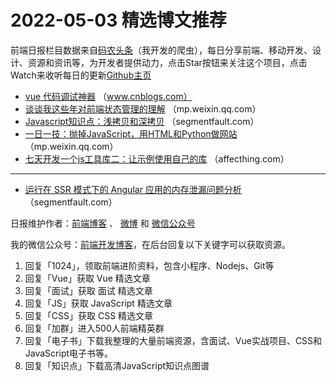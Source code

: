 # 2022-05-03 精选博文推荐

前端日报栏目数据来自[码农头条](http://hao.caibaojian.com.cn/)（我开发的爬虫），每日分享前端、移动开发、设计、资源和资讯等，为开发者提供动力，点击Star按钮来关注这个项目，点击Watch来收听每日的更新[Github主页](https://github.com/kujian/frontendDaily)
* [vue 代码调试神器](https://www.cnblogs.com/yilimaizi/p/16215557.html) （www.cnblogs.com）
* [谈谈我这些年对前端状态管理的理解](https://mp.weixin.qq.com/s?__biz=Mzg3OTYzMDkzMg==&mid=2247490135&idx=1&sn=01db9d137b8589d1f411545e567163b2) （mp.weixin.qq.com）
* [Javascript知识点：浅拷贝和深拷贝](https://segmentfault.com/a/1190000041778413) （segmentfault.com）
* [一日一技：抛掉JavaScript，用HTML和Python做网站](https://mp.weixin.qq.com/s?__biz=MzI2MzEwNTY3OQ==&mid=2648986512&idx=1&sn=5a508e79efbaf09d3927259e451f2c83) （mp.weixin.qq.com）
* [七天开发一个js工具库二：让示例使用自己的库](https://affecthing.com/20220502/doraemon_2/) （affecthing.com）

***
* [运行在 SSR 模式下的 Angular 应用的内存泄漏问题分析](https://segmentfault.com/a/1190000041779343) （segmentfault.com）

日报维护作者：[前端博客](http://caibaojian.com.cn/) 、 [微博](http://weibo.com/kujian) 和 [微信公众号](https://open.weixin.qq.com/qr/code?username=caibaojian_com)

我的微信公众号：[前端开发博客](https://open.weixin.qq.com/qr/code?username=caibaojian_com)，在后台回复以下关键字可以获取资源。

1. 回复「1024」，领取前端进阶资料，包含小程序、Nodejs、Git等
2. 回复「Vue」获取 Vue 精选文章
3. 回复「面试」获取 面试 精选文章
4. 回复「JS」获取 JavaScript 精选文章
5. 回复「CSS」获取 CSS 精选文章
6. 回复「加群」进入500人前端精英群
7. 回复「电子书」下载我整理的大量前端资源，含面试、Vue实战项目、CSS和JavaScript电子书等。
8. 回复「知识点」下载高清JavaScript知识点图谱